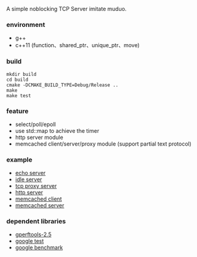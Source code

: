 A simple noblocking TCP Server imitate muduo.

### environment

* g++
* c++11 (function、shared_ptr、unique_ptr、move)

### build

```shell
mkdir build
cd build
cmake -DCMAKE_BUILD_TYPE=Debug/Release ..
make 
make test
```

### feature
* select/poll/epoll
* use std::map to achieve the timer
* http server module
* memcached client/server/proxy module (support partial text protocol)

### example
* [echo server](https://github.com/elwin0214/libnet/blob/master/example/echo/echo_server_test.cc)
* [idle server](https://github.com/elwin0214/libnet/blob/master/example/idle/idle_server_test.cc)
* [tcp proxy server](https://github.com/elwin0214/libnet/blob/master/example/proxy/tcp_proxy.cc)
* [http server](https://github.com/elwin0214/libnet/blob/master/libnet/http/test/httpserver_test.cc)
* [memcached client](https://github.com/elwin0214/libnet/blob/master/libnet/mc/client/test/async_client_bench.cc)
* [memcached server](https://github.com/elwin0214/libnet/blob/master/libnet/mc/server/test/memcached_server_bench.cc)

### dependent libraries
* [gperftools-2.5](https://github.com/gperftools/gperftools.git)
* [google test](https://github.com/google/googletest)
* [google benchmark](https://github.com/google/benchmark.git)